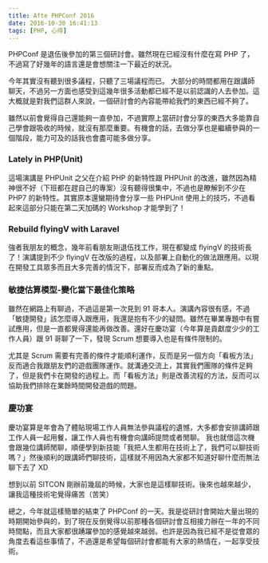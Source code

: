 ```yaml
---
title: Afte PHPConf 2016
date: 2016-10-30 16:41:13
tags: [PHP, 心得]
---
```


PHPConf 是退伍後參加的第三個研討會。雖然現在已經沒有什麼在寫 PHP 了，不過寫了好幾年的語言還是會想關注一下最近的狀況。

今年其實沒有聽到很多議程，只聽了三場議程而已。
大部分的時間都用在跟講師聊天，不過另一方面也感受到這幾年很多活動都已經不是以前認識的人去參加。這大概就是對我們這群人來說，一個研討會的內容能帶給我們的東西已經不夠了。

雖然以前會覺得自己還能夠一直參加，不過實際上當研討會分享的東西大多能靠自己學會跟吸收的時候，就沒有那麼重要。有機會的話，去做分享也是繼續參與的一個階段，能力可及的話我也會盡可能多做分享。

<!-- more -->

### Lately in PHP(Unit)

這場演講是 PHPUnit 之父在介紹 PHP 的新特性跟 PHPUnit 的改進，雖然因為精神很不好（下班都在趕自己的專案）沒有聽得很集中，不過也是瞭解到不少在 PHP7 的新特性。其實原本還蠻期待會分享一些 PHPUnit 使用上的技巧，不過看起來這部分只能在第二天加碼的 Workshop 才能學到了！

### Rebuild flyingV with Laravel

強者我朋友的概念，幾年前看朋友剛退伍找工作，現在都變成 flyingV 的技術長了！演講提到不少 flyingV 在改版的過程，以及部署上自動化的做法跟應用。以現在開發工具眾多而且大多完善的情況下，部署反而成為了新的重點。

### 敏捷估算模型-變化當下最佳化策略

雖然在網路上有聊過，不過這是第一次見到 91 哥本人。演講內容很有感，不過「敏捷開發」該怎麼導入跟應用，我還是抱有不少的疑問。雖然在畢業專題中有嘗試應用，但是一直都覺得還能再做改善。還好在慶功宴（今年算是貢獻度少少的工作人員）跟 91 哥聊了一下，發現 Scrum 想要導入也是有條件限制的。

尤其是 Scrum 需要有完善的條件才能順利運作，反而是另一個方向「看板方法」反而適合我跟朋友們的遊戲團隊運作。就溝通交流上，其實我們團隊的條件足夠了，但是我們卡在開發的過程上。而「看板方法」則是改善流程的方法，反而可以協助我們排除在業餘時間開發遊戲的問題。

### 慶功宴

慶功宴算是年會為了體貼現場工作人員無法參與議程的遺憾，大多都會安排講師跟工作人員一起用餐，讓工作人員也有機會向講師提問或者閒聊。
我也就借這次機會跟幾位講師閒聊，順便學到新技能「我把人生都用在技術上了，我們可以聊技術嗎？」然後順利的跟講師們聊技術，這樣就不用因為大家都不知道好聊什麼而無法聊下去了 XD

想到以前 SITCON 剛辦前幾屆的時候，大家也是這樣聊技術。後來也越來越少，讓我這種技術宅覺得痛苦（苦笑）

總之，今年就這樣簡單的結束了 PHPConf 的一天。我是從研討會開始大量出現的時期開始參與的，到了現在反倒覺得以前那種各個研討會互相接力辦在一年的不同時間點，而且大家都很踴躍參加的感覺越來越弱。也許是因為我已經不是從會眾的角度去看這些事情了，不過還是希望每個研討會都能有大家的熱情在，一起享受技術。

